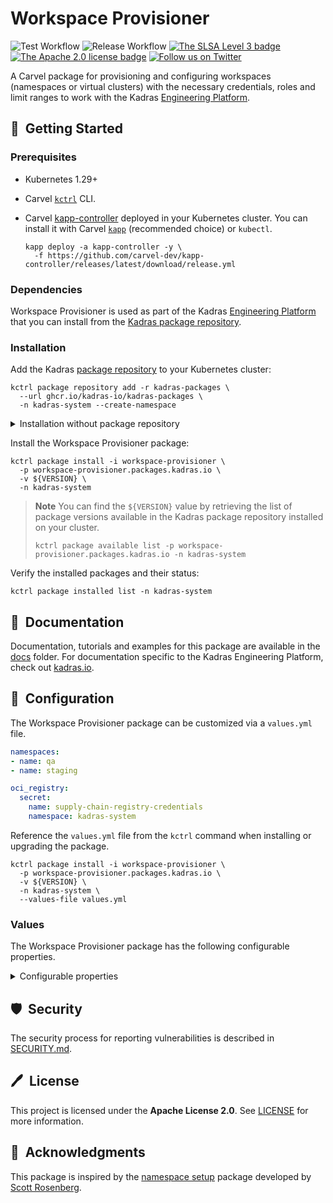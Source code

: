 # Workspace Provisioner

![Test Workflow](https://github.com/kadras-io/workspace-provisioner/actions/workflows/test.yml/badge.svg)
![Release Workflow](https://github.com/kadras-io/workspace-provisioner/actions/workflows/release.yml/badge.svg)
[![The SLSA Level 3 badge](https://slsa.dev/images/gh-badge-level3.svg)](https://slsa.dev/spec/v1.0/levels)
[![The Apache 2.0 license badge](https://img.shields.io/badge/License-Apache_2.0-blue.svg)](https://opensource.org/licenses/Apache-2.0)
[![Follow us on Twitter](https://img.shields.io/static/v1?label=Twitter&message=Follow&color=1DA1F2)](https://twitter.com/kadrasIO)

A Carvel package for provisioning and configuring workspaces (namespaces or virtual clusters) with the necessary credentials, roles and limit ranges to work with the Kadras [Engineering Platform](https://github.com/kadras-io/engineering-platform).

## 🚀&nbsp; Getting Started

### Prerequisites

* Kubernetes 1.29+
* Carvel [`kctrl`](https://carvel.dev/kapp-controller/docs/latest/install/#installing-kapp-controller-cli-kctrl) CLI.
* Carvel [kapp-controller](https://carvel.dev/kapp-controller) deployed in your Kubernetes cluster. You can install it with Carvel [`kapp`](https://carvel.dev/kapp/docs/latest/install) (recommended choice) or `kubectl`.

  ```shell
  kapp deploy -a kapp-controller -y \
    -f https://github.com/carvel-dev/kapp-controller/releases/latest/download/release.yml
  ```

### Dependencies

Workspace Provisioner is used as part of the Kadras [Engineering Platform](https://github.com/kadras-io/engineering-platform) that you can install from the [Kadras package repository](https://github.com/kadras-io/kadras-packages).

### Installation

Add the Kadras [package repository](https://github.com/kadras-io/kadras-packages) to your Kubernetes cluster:

  ```shell
  kctrl package repository add -r kadras-packages \
    --url ghcr.io/kadras-io/kadras-packages \
    -n kadras-system --create-namespace
  ```

<details><summary>Installation without package repository</summary>
The recommended way of installing the Workspace Provisioner package is via the Kadras <a href="https://github.com/kadras-io/kadras-packages">package repository</a>. If you prefer not using the repository, you can add the package definition directly using <a href="https://carvel.dev/kapp/docs/latest/install"><code>kapp</code></a> or <code>kubectl</code>.

  ```shell
  kubectl create namespace kadras-system
  kapp deploy -a workspace-provisioner-package -n kadras-system -y \
    -f https://github.com/kadras-io/workspace-provisioner/releases/latest/download/metadata.yml \
    -f https://github.com/kadras-io/workspace-provisioner/releases/latest/download/package.yml
  ```
</details>

Install the Workspace Provisioner package:

  ```shell
  kctrl package install -i workspace-provisioner \
    -p workspace-provisioner.packages.kadras.io \
    -v ${VERSION} \
    -n kadras-system
  ```

> **Note**
> You can find the `${VERSION}` value by retrieving the list of package versions available in the Kadras package repository installed on your cluster.
> 
>   ```shell
>   kctrl package available list -p workspace-provisioner.packages.kadras.io -n kadras-system
>   ```

Verify the installed packages and their status:

  ```shell
  kctrl package installed list -n kadras-system
  ```

## 📙&nbsp; Documentation

Documentation, tutorials and examples for this package are available in the [docs](docs) folder.
For documentation specific to the Kadras Engineering Platform, check out [kadras.io](https://kadras.io).

## 🎯&nbsp; Configuration

The Workspace Provisioner package can be customized via a `values.yml` file.

  ```yaml
  namespaces:
  - name: qa
  - name: staging

  oci_registry:
    secret:
      name: supply-chain-registry-credentials
      namespace: kadras-system
  ```

Reference the `values.yml` file from the `kctrl` command when installing or upgrading the package.

  ```shell
  kctrl package install -i workspace-provisioner \
    -p workspace-provisioner.packages.kadras.io \
    -v ${VERSION} \
    -n kadras-system \
    --values-file values.yml
  ```

### Values

The Workspace Provisioner package has the following configurable properties.

<details><summary>Configurable properties</summary>

| Config | Default | Description |
|-------|-------------------|-------------|
| `namespaces` | `[]` | Configuration for the namespaces the platform will provision and manage. |
| `service_account` | `supply-chain` | The `ServiceAccount` to be configured with credentials and roles in each workspace. |
| `oci_registry.secret.name` | `""` | The name of the Secret holding the credentials to access the OCI registry. |
| `oci_registry.secret.namespace` | `""` | The namespace of the Secret holding the credentials to access the OCI registry. |
| `cosign.secret.name` | `""` | The name of the Secret holding the Cosign key pair. |
| `cosign.secret.namespace` | `""` | The namespace of the Secret holding the Cosign key pair. |
| `git.server` | `https://github.com` | The Git server hosting the Git repositories used by the platform. |
| `git.secret.name` | `""` | The name of the Secret holding the Git credentials. |
| `git.secret.namespace` | `""` | The namespace of the Secret holding the Git credentials. |

</details>

## 🛡️&nbsp; Security

The security process for reporting vulnerabilities is described in [SECURITY.md](SECURITY.md).

## 🖊️&nbsp; License

This project is licensed under the **Apache License 2.0**. See [LICENSE](LICENSE) for more information.

## 🙏&nbsp; Acknowledgments

This package is inspired by the [namespace setup](https://github.com/vrabbi/tap-oss/tree/main/packages/dev-ns-preperation) package developed by [Scott Rosenberg](https://vrabbi.cloud).
